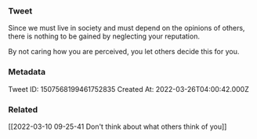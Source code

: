 ### Tweet
Since we must live in society and must depend on the opinions of others, there is nothing to be gained by neglecting your reputation.

By not caring how you are perceived, you let others decide this for you.

### Metadata
Tweet ID: 1507568199461752835
Created At: 2022-03-26T04:00:42.000Z

### Related
[[2022-03-10 09-25-41 Don't think about what others think of you]]

